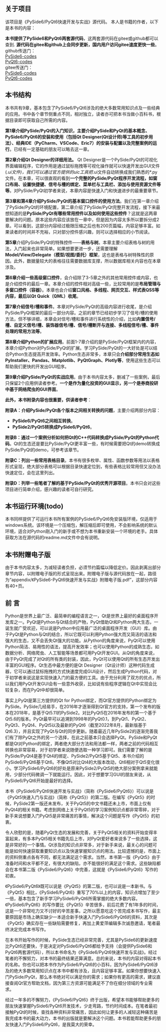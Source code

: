 ## 关于项目

该项目是《PySide6/PyQt6快速开发与实战》源代码。
本人是书籍的作者，以下是本书的内容：

**本书提供了PySide6和PyQt6两套源代码**，这两套源代码在gitee或github都可以查到. **源代码在gitee和github上会同步更新，国内用户访问gitee速度更快一些**。  
github传送门：  
[PySide6-codes](https://github.com/sunshe35/PySide6-codes)  
[PyQt6-codes](https://github.com/sunshe35/PyQt6-codes)  
gitee传送门：  
[PySide6-codes](https://gitee.com/sunshe35/PySide6-codes)  
[PyQt6-codes](https://gitee.com/sunshe35/PyQt6-codes)  

## 本书结构

本书共有9章，基本包含了PySide6/PyQt6涉及的绝大多数常用知识点及一些经典的应用。书中各个章节侧重点不同，相对独立，读者亦可把本书当做小百科书，根据目录即可获取自己所需的内容。

**第1章介绍PySide/PyQt的入门知识，主要介绍PySide和PyQt的基本概念、PySide6/PyQt6的安装和使用（包括Qt Designer(Qt设计师)等工具的初步用法）、经典IDE（PyCharm、VSCode、Eric7）的安装与配置以及完整案例的运行**。已经有一定基础的朋友可以略去这一章。

**第2章介绍Qt Designer的详细用法。** Qt Designer是一个PySide/PyQt的可视化界面编辑程序，它的作用是通过鼠标拖拽等可视化操作就可以快速开发出GUI文件(*.ui文件)，我们可以通过官方提供的uic工具把*.ui文件自动转换成我们熟悉的*.py文件。在本章，可以很直观的看到**一个完整的PySide/PyQt程序开发流程，如窗口布局、设置快捷键、信号与槽的绑定、菜单栏与工具栏、添加与使用资源文件等等**。对PySide/PyQt初学者来说，本章内容是快速入门和快速进步的最重要章节。 

**第3章和第4章介绍PySide/PyQt的基本窗口控件的使用方法**。我们在第一章介绍了PySide/PyQt的环境配置，第二章介绍了PySide/PyQt完整开发流程，接下来最想知道的是**PySide/PyQt有哪些常用控件以及如何使用这些控件**？这就是这两章要解决的问题。原本这些内容应该放在一章中，但是因为内容太多所以要拆分成2章。可以看到，这部分内容经过极限压缩之后也有200页篇幅，内容足够丰富。如果读者的时间并不充裕，只对部分控件感兴趣，则可以选择相应的小节阅读。  

**第5章**介绍PySide/PyQt的特殊控件——**表格与树**。本章主要介绍表格与树的用法，入门起来也非常简单。如果想要更进一步，还需要理解**Model/View/Delegate（模型/视图/委托）框架**，这也是表格与树特殊性的原因。此外，数据量较大的表格往往需要数据库支撑，所以数据库相关内容也在本章涉及。  

**第6章介绍一些高级窗口控件**，会介绍除了3-5章之外的其他常用控件或内容，也是介绍控件的最后一章。本章介绍的控件相对高级一些，比较常用的是**布局管理与多窗口控件（容器）**。本章也会介绍**窗口风格、多线程、网页交互、样式表QSS等内容，最后以Qt Quick（QML）收尾**。  

**第7章介绍信号/槽和事件**。本章对PySide/PyQt的高级内容进行收尾，是介绍PySide/PyQt框架的最后一部分内容。之前的章节已经初步学习了信号/槽的使用方法，但不够详细，本章会对信号/槽和事件进行系统性的介绍，比如**内置信号/槽、自定义信号/槽、装饰器信号/槽、信号/槽断开与连接、多线程信号/槽、事件处理的常用方法等**。  

**第8章介绍Python的扩展应用**。前面1-7章介绍的是PySide/PyQt框架内的内容，本章介绍Python对PySide/PyQt的扩展。学习PySide/PyQt的一大好处是可以结合Python生态提高开发效率。Python生态非常多，本章只会**介绍部分常用生态如PyInstaller、Pandas、Matplotlib、PyQtGraph、Plotly等**，使用这些生态可以帮助我们更快的开发出GUI程序。

**第9章介绍PySide/PyQt的实战应用**。由于本书内容太多，删减了一些案例，最后只保留2个应用供读者参考。**一个是作为量化投资的GUI显示，另一个是券商投研中基于网络爬虫的GUI界面**。

**此外，本书附录内容也很重要，供读者参考**：

**附录A：介绍PySide/PyQt各个版本之间相关转换的问题**，主要介绍两部分内容：
* **PySide6/PyQt6之间相互转换**。
* **PySide2/PyQt5转换成PySide6/PyQt6**。

**附录B：通过一个案例分析如何把Qt的C++代码转换成PySide/PyQt的Python代码**。Qt的生态还是要比PySide/PyQt更丰富一些，有时候需要把Qt的demo转换成PySide/PyQt的demo，可参考该章节。

**附录C：列出一些常用表格目录**。本书有很多枚举、属性、函数参数等用法以表格形式呈现，绝大部分表格可以根据目录快速定位到，有些表格比较常用但又没办法快速定位，会在这里列出。

**附录D：列举一些笔者了解的基于PySide/PyQt的优秀开源项目**。本书只会对这些项目进行简单介绍，感兴趣的读者可自行研究。

## 本书运行环境(todo)

本书同样提供了可运行本书所有案例的PySide6/PyQt6免安装版环境，仅适用于windows系统。该环境是一个压缩包，解压缩后即可使用，不会影响系统的默认环境，适合对Python刚入门的新手或不想为本书重新安装一个环境的老手。具体获取方法在源代码的readme.md文件中会有说明。

## 本书附赠电子版

由于本书内容太多，为减轻读者负担，必须节约篇幅以降低定价。因此剥离出部分章节内容，以附赠电子版的形式呈现出来。附赠电子版与源代码放在一起，路径为“appendix/《PySide6-PyQt6快速开发与实战》附赠电子版.pdf”，这部分内容有40+页。

## 前    言

Python是世界上最广泛、最简单的编程语言之一，Qt是世界上最好的桌面程序开发库之一。PyQt是Python与Qt结合的产物，PyQt借助Qt和Python两大生态，一诞生就广受欢迎，可以说是Python中应用最广泛的桌面程序开发（GUI）库。由于PyQt是Python与Qt的结合，所以它既可以利用Python强大而又简洁的语法和强大的生态，又不会丢失Qt强大的功能。从Python的角度来说，PyQt可以使用Python简洁、易用性的语法，提高开发效率；也可以使用Python的成熟生态，如数据分析、网络爬虫、人工智能等场景都可用PyQt开发GUI。从Qt的角度来说，由于PyQt完成了对Qt的所有类的封装，因此，PyQt可以使用Qt的所有生态开发出丰富的GUI程序。Qt生态中最方便的是Qt Designer（Qt设计师）这种代码生成器，它可以通过鼠标拖拽的方式快速度完成GUI设计，然后生成Python代码，对于初学者来说这是实现快速入门的最方便的工具。由于充分利用了双方的优点，所以我们用PyQt开发GUI会有一些意外收获，比如说有些程序逻辑在Qt中实现会比较复杂，而在PyQt中却很简单。

事实上PyQt是第三方提供的Qt for Python绑定，而Qt官方提供的Python绑定为PySide。PySide几经易手，在2016年才逐渐得到Qt官方的支持，第一个发布的版本在2018年，是基于Qt5.11的PySide2。对比PyQt5在2016年发布的第一个基于Qt5.6的版本。PyQt最早可以追溯到1998年的PyQt0.1，到PyQt1、PyQt2、PyQt3、PyQt4、PyQt5以及最新的PyQt6（截至2022年8月，最新版基于Qt6.3），并且实现了PyQt与Qt的同步更新。随着最近几年PySide2的逐渐完善我们有了除PyQt之外的另一个选择，在此之前基本只会选择PyQt。PySide和PyQt都是Qt对Python的绑定，两者绝大部分方法和用法都一样，两者之前的代码相互转换也非常容易，对于初学者来说随便选取一种学习即可。我们需要了解的是PySide/PyQt4是基于Qt4的绑定、PySide2/PyQt5基于Qt5、本书介绍的PySide6/PyQt6基于Qt6。不像Qt5对比Qt4的大版本改动，Qt6相对于Qt5变化很小。学习PySide6/PyQt6的好处是原来PySide2/PyQt5的绝大部分案例拿来就能用，少部分代码微调一下就能运行。因此，对于想要学习GUI的朋友来说，从PySide6/PyQt6开始是最好的选择。

本书《PySide6/PyQt6快速开发与实战》（简称《PySide6/PyQt6》）可以说是《PyQt5快速入门与实战》（简称《PyQt5》）的第二版。在编写《PyQt5》的时候，PySide2第一版还未发布，关于PyQt5的中文书籍还未上市，市面上仅有PyQt4的相关书籍。考虑到网络上关于PyQt5的学习案例知识点都非常零碎，对于新手来说想要入门PyQt5是非常痛苦的事情，解决这个问题是写作《PyQt5》的初衷。

令人欣慰的是，随着PyQt生态的发展和完善，关于PyQt5相关的资料开始变得丰富起来，有多本PyQt5相关书籍先后上市，对PyQt爱好者来说多了一些选择，这是非常好的一个事情。Qt涉及的知识点非常多，对于新手来说，最关心的问题可能是如何快速获取重要知识点以及快速掌握知识点的用法。比较遗憾的是，市面上的资料侧重点各有不同，都无法满足这个需求。当然，本书第一版《PyQt5》由于准备时间和水平都不足，有很大的缺陷，亦不能很好的满足这个需求。这些缺陷都会在本书第二版《PySide6/PyQt6》中完善，这就是《PySide6/PyQt6》写作的初衷。

《PySide6/PyQt6》既可以说是《PyQt5》的第二版，也可以说是一本新书。与《PyQt5》相比，《PySide6/PyQt6》重写了70%以上的内容，知识点增加了至少一倍，基本包含了新手学习PySide6/PyQt6所需掌握的绝大多数内容。《PySide6/PyQt6》的写作要比《PyQt5》辛苦很多，前后花费了有1年多的时间，这是一个非常吃力又不讨好的辛苦差事。之所以愿意吃这个苦完成本书写作，最主要原因是市场上确实缺少一本适合新手快速入门PySide6/PyQt6的资料，其次是《PyQt5》确实存在一些缺陷需要修复，再加上黄爱萍编辑多次诚恳邀请，笔者最终决定完成本书写作。

在本书开始写作的时候，PySide生态已经非常完善，尤其是PySide6的更新速度比PyQt6还要快，于是决定对PySide6/PyQt6都给予支持（会提供PySide6和PyQt6两套源代码），所以本书命名为《PySide6/PyQt6快速开发与实战》。经过笔者的不懈努力，对本书的最终结果还算满意。总的来说，本书的内容对得起本书的名称。你也可以把本书作为PySide6/PyQt6的小百科，因为PySide6/PyQt6涉及的绝大多数常用知识点在本书中都有涉及，且内容足够丰富。如果你想要快速入门PySide/PyQt，那么本书绝对可以满足你的需求；如果你有更高的需求，建议直接查阅Qt官方帮助文档，因为第三方资源可能满足不了你在细分领域的专业需求。

经过一年多的不懈努力，《PySide6/PyQt6》终于出版，希望本书能够帮助更多的朋友快速掌握PySide6/PyQt6开发技术，少走弯路，节约时间成本。在笔者最初接触PyQt的时候，查找各种资料非常痛苦，因此如何让更多的人减轻这种痛苦是我完成本书的最大动力，本书的出版就是要解决这个问题。本书若能帮助更多的朋友快速入门PySide6/PyQt6，是我莫大的荣幸。

